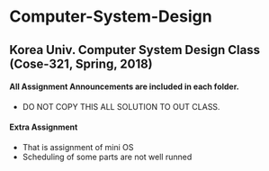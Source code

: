 # Computer-System-Design

## Korea Univ. Computer System Design Class (Cose-321, Spring, 2018)

#### All Assignment Announcements are included in each folder.
* DO NOT COPY THIS ALL SOLUTION TO OUT CLASS.

#### Extra Assignment
* That is assignment of mini OS
* Scheduling of some parts are not well runned